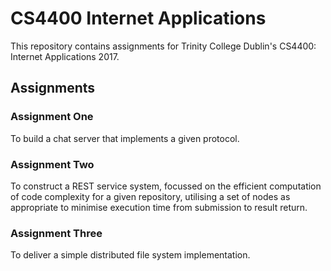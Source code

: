 # CS4400 Internet Applications

This repository contains assignments for Trinity College Dublin's CS4400: Internet Applications 2017.

## Assignments


### Assignment One
To build a chat server that implements a given protocol.


### Assignment Two
To construct a REST service system, focussed on the efficient computation of code complexity for a given repository, utilising a set of nodes as appropriate to minimise execution time from submission to result return.

### Assignment Three
To deliver a simple distributed file system implementation.